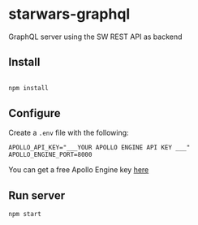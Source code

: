 # starwars-graphql

GraphQL server using the SW REST API as backend

## Install

```bash

npm install

```

## Configure

Create a `.env` file with the following:

```
APOLLO_API_KEY="___YOUR APOLLO ENGINE API KEY ___"
APOLLO_ENGINE_PORT=8000
```

You can get a free Apollo Engine key [here](https://engine.apollographql.com/login)

## Run server

```bash
npm start
```